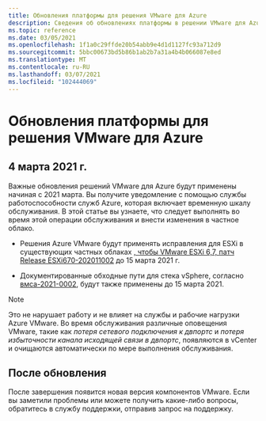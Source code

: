 ```yaml
---
title: Обновления платформы для решения VMware для Azure
description: Сведения об обновлениях платформы в решении VMware для Azure.
ms.topic: reference
ms.date: 03/05/2021
ms.openlocfilehash: 1f1a0c29ffde20b54abb9e4d1d1127fc93a712d9
ms.sourcegitcommit: 5bbc00673bd5b86b1ab2b7a31a4b4b066087e8ed
ms.translationtype: MT
ms.contentlocale: ru-RU
ms.lasthandoff: 03/07/2021
ms.locfileid: "102444069"
---
```

# <a name="platform-updates-for-azure-vmware-solution"></a>Обновления платформы для решения VMware для Azure


## <a name="march-4-2021"></a>4 марта 2021 г.

Важные обновления решений VMware для Azure будут применены начиная с 2021 марта. Вы получите уведомление с помощью службы работоспособности служб Azure, которая включает временную шкалу обслуживания. В этой статье вы узнаете, что следует выполнять во время этой операции обслуживания и внести изменения в частное облако.

- Решения Azure VMware будут применять исправления для ESXi в существующих частных облаках [, чтобы VMware ESXi 6,7, патч Release ESXi670-202011002](https://docs.vmware.com/en/VMware-vSphere/6.7/rn/esxi670-202011002.html) до 15 марта 2021 г.

- Документированные обходные пути для стека vSphere, согласно [вмса-2021-0002](https://www.vmware.com/security/advisories/VMSA-2021-0002.html), будут также применены до 15 марта 2021.

>[!NOTE]
>Это не нарушает работу и не влияет на службы и рабочие нагрузки Azure VMware. Во время обслуживания различные оповещения VMware, такие как _потеря сетевого подключения к двпортс_ и _потеря избыточности канала исходящей связи в двпортс_, появляются в vCenter и очищаются автоматически по мере выполнения обслуживания.


## <a name="post-update"></a>После обновления
После завершения появится новая версия компонентов VMware. Если вы заметили проблемы или можете получить какие-либо вопросы, обратитесь в службу поддержки, отправив запрос на поддержку.



